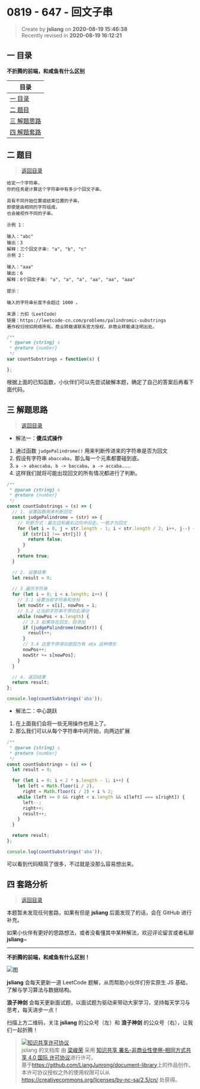 0819 - 647 - 回文子串
===

> Create by **jsliang** on **2020-08-19 15:46:38**  
> Recently revised in **2020-08-19 16:12:21**

## <a name="chapter-one" id="chapter-one"></a>一 目录

**不折腾的前端，和咸鱼有什么区别**

| 目录 |
| --- |
| [一 目录](#chapter-one) |
| <a name="catalog-chapter-two" id="catalog-chapter-two"></a>[二 题目](#chapter-two) |
| <a name="catalog-chapter-three" id="catalog-chapter-three"></a>[三 解题思路](#chapter-three) |
| <a name="catalog-chapter-four" id="catalog-chapter-four"></a>[四 解题套路](#chapter-four) |

## <a name="chapter-two" id="chapter-two"></a>二 题目

> [返回目录](#chapter-one)

```
给定一个字符串，
你的任务是计算这个字符串中有多少个回文子串。

具有不同开始位置或结束位置的子串，
即使是由相同的字符组成，
也会被视作不同的子串。

示例 1：

输入："abc"
输出：3
解释：三个回文子串: "a", "b", "c"
示例 2：

输入："aaa"
输出：6
解释：6个回文子串: "a", "a", "a", "aa", "aa", "aaa"
 
提示：

输入的字符串长度不会超过 1000 。

来源：力扣（LeetCode）
链接：https://leetcode-cn.com/problems/palindromic-substrings
著作权归领扣网络所有。商业转载请联系官方授权，非商业转载请注明出处。
```

```js
/**
 * @param {string} s
 * @return {number}
 */
var countSubstrings = function(s) {

};
```

根据上面的已知函数，小伙伴们可以先尝试破解本题，确定了自己的答案后再看下面代码。

## <a name="chapter-three" id="chapter-three"></a>三 解题思路

> [返回目录](#chapter-one)

* 解法一：**傻瓜式操作**

1. 通过函数 `judgePalindrome()` 用来判断传进来的字符串是否为回文
2. 假设有字符串 `abaccaba`，那么每一个元素都要碰到底。
3. `a -> abaccaba`、`b -> baccaba`、`a -> accaba`……
4. 这样我们就将可能出现回文的所有情况都进行了判断。

```js
/**
 * @param {string} s
 * @return {number}
 */
const countSubstrings = (s) => {
  // 1. 设置函数用来判断回文
  const judgePalindrome = (str) => {
    // 判断方式：最左边和最右边向中间走，一致才为回文
    for (let i = 0, j = str.length - 1; i < str.length / 2; i++, j--) {
      if (str[i] !== str[j]) {
        return false;
      }
    }
    return true;
  }

  // 2. 设置结果
  let result = 0;
  
  // 3 遍历字符串
  for (let i = 0; i < s.length; i++) {
    // 3.1 设置当前字符串和坐标
    let nowStr = s[i], nowPos = i;
    // 3.2 让当前字符串不停向右滑动
    while (nowPos < s.length) {
      // 3.3 如果存在回文，则添加
      if (judgePalindrome(nowStr)) {
        result++;
      }
      // 3.4 这里不停滑动是因为有 aba 这种情形
      nowPos++;
      nowStr += s[nowPos];
    }
  }

  // 4. 返回结果
  return result;
};

console.log(countSubstrings('aba'));
```

* 解法二：中心跳跃

1. 在上面我们会将一些无用操作也用上了。
2. 那么我们可以从每个字符串中间开始，向两边扩展

```js
/**
 * @param {string} s
 * @return {number}
 */
const countSubstrings = (s) => {
  let result = 0;

  for (let i = 0; i < 2 * s.length - 1; i++) {
    let left = Math.floor(i / 2),
      right = Math.floor(i / 2) + i % 2;
    while (left >= 0 && right < s.length && s[left] === s[right]) {
      left--;
      right++;
      result++;
    }
  }

  return result;
};

console.log(countSubstrings('aba'));
```

可以看到代码精简了很多，不过就是没那么容易想出来。

## <a name="chapter-four" id="chapter-four"></a>四 套路分析

> [返回目录](#chapter-one)

本题暂未发现任何套路，如果有但是 **jsliang** 后面发现了的话，会在 GitHub 进行补充。

如果小伙伴有更好的思路想法，或者没看懂其中某种解法，欢迎评论留言或者私聊 **jsliang**~

---

**不折腾的前端，和咸鱼有什么区别！**

![图](https://github.com/LiangJunrong/document-library/blob/master/public-repertory/img/z-index-small.png?raw=true)

**jsliang** 会每天更新一道 LeetCode 题解，从而帮助小伙伴们夯实原生 JS 基础，了解与学习算法与数据结构。

**浪子神剑** 会每天更新面试题，以面试题为驱动来带动大家学习，坚持每天学习与思考，每天进步一点！

扫描上方二维码，关注 **jsliang** 的公众号（左）和 **浪子神剑** 的公众号（右），让我们一起折腾！

> <a rel="license" href="http://creativecommons.org/licenses/by-nc-sa/4.0/"><img alt="知识共享许可协议" style="border-width:0" src="https://i.creativecommons.org/l/by-nc-sa/4.0/88x31.png" /></a><br /><span xmlns:dct="http://purl.org/dc/terms/" property="dct:title">jsliang 的文档库</span> 由 <a xmlns:cc="http://creativecommons.org/ns#" href="https://github.com/LiangJunrong/document-library" property="cc:attributionName" rel="cc:attributionURL">梁峻荣</a> 采用 <a rel="license" href="http://creativecommons.org/licenses/by-nc-sa/4.0/">知识共享 署名-非商业性使用-相同方式共享 4.0 国际 许可协议</a>进行许可。<br />基于<a xmlns:dct="http://purl.org/dc/terms/" href="https://github.com/LiangJunrong/document-library" rel="dct:source">https://github.com/LiangJunrong/document-library</a>上的作品创作。<br />本许可协议授权之外的使用权限可以从 <a xmlns:cc="http://creativecommons.org/ns#" href="https://creativecommons.org/licenses/by-nc-sa/2.5/cn/" rel="cc:morePermissions">https://creativecommons.org/licenses/by-nc-sa/2.5/cn/</a> 处获得。
